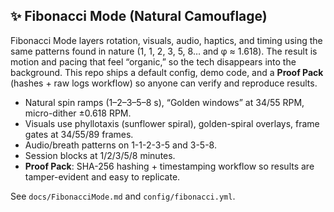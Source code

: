 ## ✨ Fibonacci Mode (Natural Camouflage)
Fibonacci Mode layers rotation, visuals, audio, haptics, and timing using the same patterns found in nature
(1, 1, 2, 3, 5, 8… and φ ≈ 1.618). The result is motion and pacing that feel “organic,” so the tech disappears into
the background. This repo ships a default config, demo code, and a **Proof Pack** (hashes + raw logs workflow) so
anyone can verify and reproduce results.

- Natural spin ramps (1–2–3–5–8 s), “Golden windows” at 34/55 RPM, micro-dither ±0.618 RPM.
- Visuals use phyllotaxis (sunflower spiral), golden-spiral overlays, frame gates at 34/55/89 frames.
- Audio/breath patterns on 1-1-2-3-5 and 3-5-8.
- Session blocks at 1/2/3/5/8 minutes.
- **Proof Pack**: SHA-256 hashing + timestamping workflow so results are tamper-evident and easy to replicate.

See `docs/FibonacciMode.md` and `config/fibonacci.yml`.
